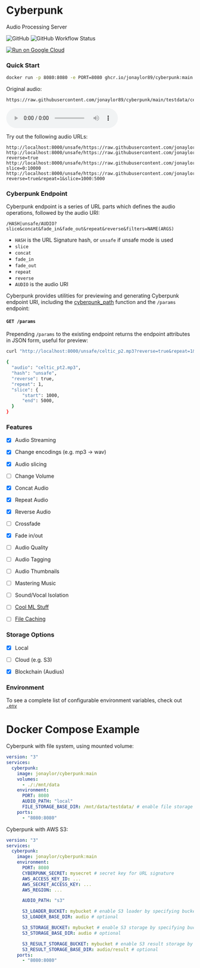 
# Cyberpunk

Audio Processing Server

![GitHub](https://img.shields.io/github/license/jonaylor89/cyberpunk?logo=MIT) ![GitHub Workflow Status](https://img.shields.io/github/workflow/status/jonaylor89/cyberpunk/Docker)

[![Run on Google Cloud](https://deploy.cloud.run/button.svg)](https://deploy.cloud.run?git_repo=https://github.com/jonaylor89/cyberpunk)


### Quick Start

```sh
docker run -p 8080:8080 -e PORT=8080 ghcr.io/jonaylor89/cyberpunk:main
```

Original audio:
```sh
https://raw.githubusercontent.com/jonaylor89/cyberpunk/main/testdata/celtic_pt2.mp3
```

![](testdata/celtic_pt2.mp3)


Try out the following audio URLs:
```
http://localhost:8000/unsafe/https://raw.githubusercontent.com/jonaylor89/cyberpunk/main/testdata/celtic_pt2.mp3
http://localhost:8000/unsafe/https://raw.githubusercontent.com/jonaylor89/cyberpunk/main/testdata/celtic_pt2.mp3?reverse=true
http://localhost:8000/unsafe/https://raw.githubusercontent.com/jonaylor89/cyberpunk/main/testdata/celtic_pt2.mp3?slice=0:10000
http://localhost:8000/unsafe/https://raw.githubusercontent.com/jonaylor89/cyberpunk/main/testdata/celtic_pt2.mp3?reverse=true&repeat=1&slice=1000:5000

```

### Cyberpunk Endpoint

Cyberpunk endpoint is a series of URL parts which defines the audio operations, followed by the audio URI:

```
/HASH|unsafe/AUDIO?slice&concat&fade_in&fade_out&repeat&reverse&filters=NAME(ARGS)
```

- `HASH` is the URL Signature hash, or `unsafe` if unsafe mode is used
- `slice`
- `concat`
- `fade_in`
- `fade_out`
- `repeat`
- `reverse`
- `AUDIO` is the audio URI


Cyberpunk provides utilities for previewing and generating Cyberpunk endpoint URI, including the [cyberpunk_path](https://github.com/jonaylor89/cyberpunk/tree/main/cyberpunk/processing.py) function and the `/params` endpoint:

#### `GET /params`

Prepending `/params` to the existing endpoint returns the endpoint attributes in JSON form, useful for preview:

```sh
curl "http://localhost:8000/unsafe/celtic_p2.mp3?reverse=true&repeat=1&slice=1000:5000"

{
  "audio": "celtic_pt2.mp3",
  "hash": "unsafe",
  "reverse": true,
  "repeat": 1,
  "slice": {
      "start": 1000,
      "end": 5000,
  }
}
```

### Features

- [x] Audio Streaming

- [x] Change encodings (e.g. mp3 -> wav)
- [x] Audio slicing
- [ ] Change Volume
- [x] Concat Audio
- [x] Repeat Audio
- [x] Reverse Audio
- [ ] Crossfade
- [x] Fade in/out
- [ ] Audio Quality
- [ ] Audio Tagging
- [ ] Audio Thumbnails
- [ ] Mastering Music

- [ ] Sound/Vocal Isolation

- [ ] [Cool ML Stuff](https://github.com/spotify/pedalboard)

- [ ] [File Caching](https://gist.github.com/ruanbekker/75d98a0d5cab5d6a562c70b4be5ba86d)

### Storage Options

- [x] Local
- [ ] Cloud (e.g. S3)
- [x] Blockchain (Audius)


### Environment

To see a complete list of configurable environment variables, check out [`.env`](./.env)

# Docker Compose Example

Cyberpunk with file system, using mounted volume:

```yaml
version: "3"
services:
  cyberpunk:
    image: jonaylor/cyberpunk:main
    volumes:
      - ./:/mnt/data
    environment:
      PORT: 8080
      AUDIO_PATH: "local"
      FILE_STORAGE_BASE_DIR: /mnt/data/testdata/ # enable file storage by specifying base dir
    ports:
      - "8080:8080"
```

Cyberpunk with AWS S3:

```yaml
version: "3"
services:
  cyberpunk:
    image: jonaylor/cyberpunk:main
    environment:
      PORT: 8080
      CYBERPUNK_SECRET: mysecret # secret key for URL signature
      AWS_ACCESS_KEY_ID: ...
      AWS_SECRET_ACCESS_KEY: ...
      AWS_REGION: ...

      AUDIO_PATH: "s3"

      S3_LOADER_BUCKET: mybucket # enable S3 loader by specifying bucket
      S3_LOADER_BASE_DIR: audio # optional

      S3_STORAGE_BUCKET: mybucket # enable S3 storage by specifying bucket
      S3_STORAGE_BASE_DIR: audio # optional

      S3_RESULT_STORAGE_BUCKET: mybucket # enable S3 result storage by specifying bucket
      S3_RESULT_STORAGE_BASE_DIR: audio/result # optional
    ports:
      - "8080:8080"
```